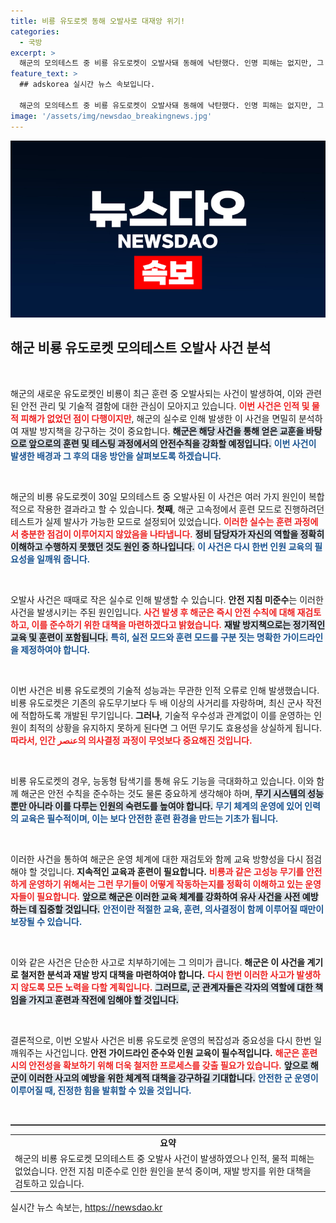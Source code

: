 ```yaml
---
title: 비룡 유도로켓 동해 오발사로 대재앙 위기!
categories:
  - 국방
excerpt: >
  해군의 모의테스트 중 비룡 유도로켓이 오발사돼 동해에 낙탄했다. 인명 피해는 없지만, 그 원인 분석과 재발 방지 대책이 시급하다. 안전이 뚫린 해상사고, 과연 왜 이런 일이?
feature_text: >
  ## adskorea 실시간 뉴스 속보입니다.

  해군의 모의테스트 중 비룡 유도로켓이 오발사돼 동해에 낙탄했다. 인명 피해는 없지만, 그 원인 분석과 재발 방지 대책이 시급하다. 안전이 뚫린 해상사고, 과연 왜 이런 일이?
image: '/assets/img/newsdao_breakingnews.jpg'
---
```


<p><img src="/assets/img/newsdao_breakingnews.jpg" alt="adskorea 속보" /></p>

<h2 data-ke-size="size26">해군 비룡 유도로켓 모의테스트 오발사 사건 분석</h2>

<p data-ke-size="size16">&nbsp;</p>

<p>해군의 새로운 유도로켓인 비룡이 최근 훈련 중 오발사되는 사건이 발생하여, 이와 관련된 안전 관리 및 기술적 결함에 대한 관심이 모아지고 있습니다. <b><span style="color: #ee2323;">이번 사건은 인적 및 물적 피해가 없었던 점이 다행이지만</span></b>, 해군의 실수로 인해 발생한 이 사건을 면밀히 분석하여 재발 방지책을 강구하는 것이 중요합니다. <b><span style="background-color: #21538527;">해군은 해당 사건을 통해 얻은 교훈을 바탕으로 앞으로의 훈련 및 테스팅 과정에서의 안전수칙을 강화할 예정입니다.</span></b> <b><span style="color: #1a5490;">이번 사건이 발생한 배경과 그 후의 대응 방안을 살펴보도록 하겠습니다.</span></b></p>

<p data-ke-size="size16">&nbsp;</p>

<p>해군의 비룡 유도로켓이 30일 모의테스트 중 오발사된 이 사건은 여러 가지 원인이 복합적으로 작용한 결과라고 할 수 있습니다. <b>첫째</b>, 해군 고속정에서 훈련 모드로 진행하려던 테스트가 실제 발사가 가능한 모드로 설정되어 있었습니다. <b><span style="color: #ee2323;">이러한 실수는 훈련 과정에서 충분한 점검이 이루어지지 않았음을 나타냅니다.</span></b> <b><span style="background-color: #21538527;">정비 담당자가 자신의 역할을 정확히 이해하고 수행하지 못했던 것도 원인 중 하나입니다.</span></b> <b><span style="color: #1a5490;">이 사건은 다시 한번 인원 교육의 필요성을 일깨워 줍니다.</span></b></p>

<p data-ke-size="size16">&nbsp;</p>

<p>오발사 사건은 때때로 작은 실수로 인해 발생할 수 있습니다. <b>안전 지침 미준수</b>는 이러한 사건을 발생시키는 주된 원인입니다. <b><span style="color: #ee2323;">사건 발생 후 해군은 즉시 안전 수칙에 대해 재검토하고, 이를 준수하기 위한 대책을 마련하겠다고 밝혔습니다.</span></b> <b><span style="background-color: #21538527;">재발 방지책으로는 정기적인 교육 및 훈련이 포함됩니다.</span></b> <b><span style="color: #1a5490;">특히, 실전 모드와 훈련 모드를 구분 짓는 명확한 가이드라인을 제정하여야 합니다.</span></b></p>

<p data-ke-size="size16">&nbsp;</p>

<p>이번 사건은 비룡 유도로켓의 기술적 성능과는 무관한 인적 오류로 인해 발생했습니다. 비룡 유도로켓은 기존의 유도무기보다 두 배 이상의 사거리를 자랑하며, 최신 군사 작전에 적합하도록 개발된 무기입니다. <b>그러나</b>, 기술적 우수성과 관계없이 이를 운영하는 인원이 최적의 상황을 유지하지 못하게 된다면 그 어떤 무기도 효용성을 상실하게 됩니다. <b><span style="color: #ee2323;">따라서, 인간 عنصر의 의사결정 과정이 무엇보다 중요해진 것입니다.</span></b> </p>

<p data-ke-size="size16">&nbsp;</p>

<p>비룡 유도로켓의 경우, 능동형 탐색기를 통해 유도 기능을 극대화하고 있습니다. 이와 함께 해군은 안전 수칙을 준수하는 것도 물론 중요하게 생각해야 하며, <b><span style="background-color: #21538527;">무기 시스템의 성능뿐만 아니라 이를 다루는 인원의 숙련도를 높여야 합니다.</span></b> <b><span style="color: #1a5490;">무기 체계의 운영에 있어 인력의 교육은 필수적이며, 이는 보다 안전한 훈련 환경을 만드는 기초가 됩니다.</span></b></p>

<p data-ke-size="size16">&nbsp;</p>

<p>이러한 사건을 통하여 해군은 운영 체계에 대한 재검토와 함께 교육 방향성을 다시 점검해야 할 것입니다. <b>지속적인 교육과 훈련이 필요합니다.</b> <b><span style="color: #ee2323;">비룡과 같은 고성능 무기를 안전하게 운영하기 위해서는 그런 무기들이 어떻게 작동하는지를 정확히 이해하고 있는 운영자들이 필요합니다.</span></b> <b><span style="background-color: #21538527;">앞으로 해군은 이러한 교육 체계를 강화하여 유사 사건을 사전 예방하는 데 집중할 것입니다.</span></b> <b><span style="color: #1a5490;">안전이란 적절한 교육, 훈련, 의사결정이 함께 이루어질 때만이 보장될 수 있습니다.</span></b></p>

<p data-ke-size="size16">&nbsp;</p>

<p>이와 같은 사건은 단순한 사고로 치부하기에는 그 의미가 큽니다. <b>해군은 이 사건을 계기로 철저한 분석과 재발 방지 대책을 마련하여야 합니다.</b> <b><span style="color: #ee2323;">다시 한번 이러한 사고가 발생하지 않도록 모든 노력을 다할 계획입니다.</span></b> <b><span style="background-color: #21538527;">그러므로, 군 관계자들은 각자의 역할에 대한 책임을 가지고 훈련과 작전에 임해야 할 것입니다.</span></b></p>

<p data-ke-size="size16">&nbsp;</p>

<p>결론적으로, 이번 오발사 사건은 비룡 유도로켓 운영의 복잡성과 중요성을 다시 한번 일깨워주는 사건입니다. <b>안전 가이드라인 준수와 인원 교육이 필수적입니다.</b> <b><span style="color: #ee2323;">해군은 훈련 시의 안전성을 확보하기 위해 더욱 철저한 프로세스를 갖출 필요가 있습니다.</span></b> <b><span style="background-color: #21538527;">앞으로 해군이 이러한 사고의 예방을 위한 체계적 대책을 강구하길 기대합니다.</span></b> <b><span style="color: #1a5490;">안전한 군 운영이 이루어질 때, 진정한 힘을 발휘할 수 있을 것입니다.</span></b></p>

<p data-ke-size="size16">&nbsp;</p>

<hr style="height: 2px; background-color: #333; border: none;" />

<table style="width: 100%; border-collapse: collapse;">
    <tr>
        <td style="text-align: center; height: 17px;"><b>요약</b></td>
    </tr>
    <tr>
        <td style="height: 60px;">해군의 비룡 유도로켓 모의테스트 중 오발사 사건이 발생하였으나 인적, 물적 피해는 없었습니다. 안전 지침 미준수로 인한 원인을 분석 중이며, 재발 방지를 위한 대책을 검토하고 있습니다.</td>
    </tr>
</table>
실시간 뉴스 속보는, <a href="https://newsdao.kr" rel="dofollow">https://newsdao.kr</a>



